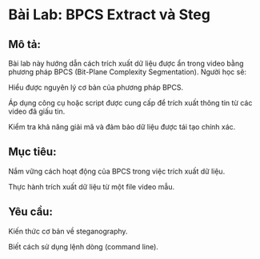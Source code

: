 # Bài Lab: BPCS Extract và Steg
## Mô tả:
Bài lab này hướng dẫn cách trích xuất dữ liệu được ẩn trong video bằng phương pháp BPCS (Bit-Plane Complexity Segmentation). Người học sẽ:

Hiểu được nguyên lý cơ bản của phương pháp BPCS.

Áp dụng công cụ hoặc script được cung cấp để trích xuất thông tin từ các video đã giấu tin.

Kiểm tra khả năng giải mã và đảm bảo dữ liệu được tái tạo chính xác.

## Mục tiêu:

Nắm vững cách hoạt động của BPCS trong việc trích xuất dữ liệu.

Thực hành trích xuất dữ liệu từ một file video mẫu.

## Yêu cầu:

Kiến thức cơ bản về steganography.

Biết cách sử dụng lệnh dòng (command line).
